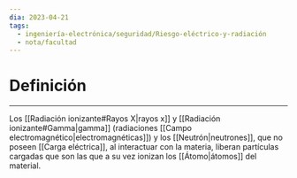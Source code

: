 ```yaml
---
dia: 2023-04-21
tags:
  - ingeniería-electrónica/seguridad/Riesgo-eléctrico-y-radiación
  - nota/facultad
---
```

# Definición
---
Los [[Radiación ionizante#Rayos X|rayos x]] y [[Radiación ionizante#Gamma|gamma]] (radiaciones [[Campo electromagnético|electromagnéticas]]) y los [[Neutrón|neutrones]], que no poseen [[Carga eléctrica]], al interactuar con la materia, liberan partículas cargadas que son las que a su vez ionizan los [[Átomo|átomos]] del material.